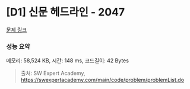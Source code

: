 # [D1] 신문 헤드라인 - 2047 

[문제 링크](https://swexpertacademy.com/main/code/problem/problemDetail.do?contestProbId=AV5QKsLaAy0DFAUq) 

### 성능 요약

메모리: 58,524 KB, 시간: 148 ms, 코드길이: 42 Bytes



> 출처: SW Expert Academy, https://swexpertacademy.com/main/code/problem/problemList.do